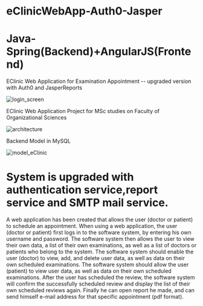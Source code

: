 
# eClinicWebApp-Auth0-Jasper 
# Java-Spring(Backend)+AngularJS(Frontend)
EClinic Web Application for Examination Appointment -- upgraded version with Auth0 and JasperReports

![login_screen](https://user-images.githubusercontent.com/60583122/159390305-31ea32e5-653e-476c-b624-a02dc649c022.jpg)

EClinic Web Application Project for MSc studies on Faculty of Organizational Sciences

![architecture](https://user-images.githubusercontent.com/60583122/159797437-e3c74b8b-ba35-4ecb-865a-22c6757e7bad.png)

Backend Model in MySQL

![model_eClinic](https://user-images.githubusercontent.com/60583122/159389944-6097bbdc-d224-452f-9e60-28cab0d0942c.jpg)

# System is upgraded with authentication service,report service and SMTP mail service.

A web application has been created that allows the user (doctor or patient) to schedule an appointment.
When using a web application, the user (doctor or patient) first logs in to the software system, by entering his own username and password. The software system then allows the user to view their own data, a list of their own examinations, as well as a list of doctors or patients who belong to the system.
The software system should enable the user (doctor) to view, add, and delete user data, as well as data on their own scheduled examinations.
The software system should allow the user (patient) to view user data, as well as data on their own scheduled examinations.
After the user has scheduled the review, the software system will confirm the successfully scheduled review and display the list of their own scheduled reviews again.
Finally he can open report he made, and can send himself e-mail address for that specific appointment (pdf format).
